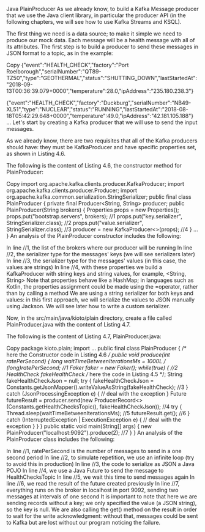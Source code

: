 Java PlainProducer
As we already know, to build a Kafka Message producer that we use the Java client library, in particular the producer API (in the following chapters, we will see how to use Kafka Streams and KSQL).

The first thing we need is a data source; to make it simple we need to produce our mock data. Each message will be a health message with all of its attributes. The first step is to build a producer to send these messages in JSON format to a topic, as in the example:

Copy
{"event":"HEALTH_CHECK","factory":"Port Roelborough","serialNumber":"QT89-TZ50","type":"GEOTHERMAL","status":"SHUTTING_DOWN","lastStartedAt":"2018-09-13T00:36:39.079+0000","temperature":28.0,"ipAddress":"235.180.238.3"}

{"event":"HEALTH_CHECK","factory":"Duckburg","serialNumber":"NB49-XL51","type":"NUCLEAR","status":"RUNNING","lastStartedAt":"2018-08-18T05:42:29.648+0000","temperature":49.0,"ipAddress":"42.181.105.188"}
...
Let's start by creating a Kafka producer that we will use to send the input messages.

As we already know, there are two requisites that all of the Kafka producers should have: they must be KafkaProducer and have specific properties set, as shown in Listing 4.6.

 

The following is the content of Listing 4.6, the constructor method for PlainProducer:

Copy
import org.apache.kafka.clients.producer.KafkaProducer;
import org.apache.kafka.clients.producer.Producer;
import org.apache.kafka.common.serialization.StringSerializer;
public final class PlainProducer {
  private final Producer<String, String> producer;
  public PlainProducer(String brokers) {
    Properties props = new Properties();
    props.put("bootstrap.servers", brokers);                //1
    props.put("key.serializer", StringSerializer.class);    //2
    props.put("value.serializer", StringSerializer.class);  //3
    producer = new KafkaProducer<>(props);                  //4
  }
  ...
}
An analysis of the PlainProducer constructor includes the following:

In line //1, the list of the brokers where our producer will be running
In line //2, the serializer type for the messages' keys (we will see serializers later)
In line //3, the serializer type for the messages' values (in this case, the values are strings)
In line //4, with these properties we build a KafkaProducer with string keys and string values, for example,  <String, String>
Note that properties behave like a HashMap; in languages such as Kotlin, the properties assignment could be made using the =operator, rather than by calling a method
We are using a string serializer for both keys and values: in this first approach, we will serialize the values to JSON manually using Jackson. We will see later how to write a custom serializer.

Now, in the src/main/java/kioto/plain directory, create a file called PlainProducer.java with the content of Listing 4.7.

The following is the content of Listing 4.7, PlainProducer.java: 

Copy
package kioto.plain;
import ...
public final class PlainProducer {
  /* here the Constructor code in Listing 4.6 */
  public void produce(int ratePerSecond) {
    long waitTimeBetweenIterationsMs = 1000L / (long)ratePerSecond; //1
    Faker faker = new Faker();
    while(true) { //2
      HealthCheck fakeHealthCheck /* here the code in Listing 4.5 */;
      String fakeHealthCheckJson = null;
      try {
        fakeHealthCheckJson = Constants.getJsonMapper().writeValueAsString(fakeHealthCheck); //3
      } catch (JsonProcessingException e) {
         // deal with the exception
      }
      Future futureResult = producer.send(new ProducerRecord<>
         (Constants.getHealthChecksTopic(), fakeHealthCheckJson)); //4
      try {
        Thread.sleep(waitTimeBetweenIterationsMs); //5
        futureResult.get(); //6
      } catch (InterruptedException | ExecutionException e) {
         // deal with the exception
      }
    }
  }
  public static void main(String[] args) {
    new PlainProducer("localhost:9092").produce(2); //7
  }
}
An analysis of the PlainProducer class includes the following:

In line //1, ratePerSecond is the number of messages to send in a one second period
In line //2, to simulate repetition, we use an infinite loop (try to avoid this in production)
In line //3, the code to serialize as JSON a Java POJO
In line //4, we use a Java Future to send the message to HealthChecksTopic
In line //5, we wait this time to send messages again
In line //6, we read the result of the future created previously
In line //7, everything runs on the broker in localhost in port 9092, sending two messages at intervals of one second
It is important to note that here we are sending records without a key; we only specified the value (a JSON string), so the key is null. We are also calling the get() method on the result in order to wait for the write acknowledgment: without that, messages could be sent to Kafka but are lost without our program noticing the failure.
